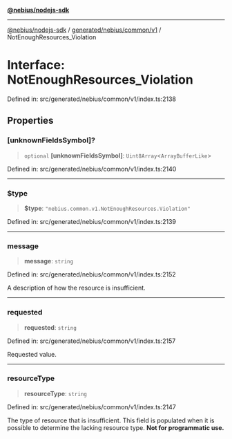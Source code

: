 [**@nebius/nodejs-sdk**](../../../../../README.md)

---

[@nebius/nodejs-sdk](../../../../../README.md) / [generated/nebius/common/v1](../README.md) / NotEnoughResources_Violation

# Interface: NotEnoughResources_Violation

Defined in: src/generated/nebius/common/v1/index.ts:2138

## Properties

### \[unknownFieldsSymbol\]?

> `optional` **\[unknownFieldsSymbol\]**: `Uint8Array`\<`ArrayBufferLike`\>

Defined in: src/generated/nebius/common/v1/index.ts:2140

---

### $type

> **$type**: `"nebius.common.v1.NotEnoughResources.Violation"`

Defined in: src/generated/nebius/common/v1/index.ts:2139

---

### message

> **message**: `string`

Defined in: src/generated/nebius/common/v1/index.ts:2152

A description of how the resource is insufficient.

---

### requested

> **requested**: `string`

Defined in: src/generated/nebius/common/v1/index.ts:2157

Requested value.

---

### resourceType

> **resourceType**: `string`

Defined in: src/generated/nebius/common/v1/index.ts:2147

The type of resource that is insufficient.
This field is populated when it is possible to determine the lacking resource type.
**Not for programmatic use.**
